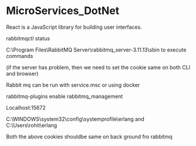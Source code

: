# MicroServices_DotNet

React is a JavaScript library for building user interfaces.

rabbitmqctl status

C:\Program Files\RabbitMQ Server\rabbitmq_server-3.11.13\sbin to execute commands

(if the server has problem, then we need to set the cookie same on both CLI and browser)

Rabbit mq can be run with service.msc or using docker

rabbitmq-plugins enable rabbitmq_management

Localhost:15672

C:\WINDOWS\system32\config\systemprofile\erlang
and
C:\Users\rohit\erlang

Both the above cookies shouldbe same on back ground fro rabbitmq

